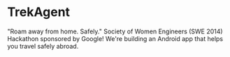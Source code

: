 TrekAgent
=========
"Roam away from home. Safely."
Society of Women Engineers (SWE 2014) Hackathon sponsored by Google! We're building an Android app that helps you travel safely abroad.
